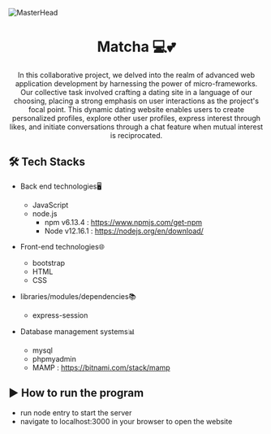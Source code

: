 ![MasterHead](https://www.designbolts.com/wp-content/uploads/2014/06/love-twitter-header-background.png)

<h1 align="center">Matcha 💻💕</h1>
<p align="center"> In this collaborative project, we delved into the realm of advanced web application development by harnessing the power of micro-frameworks. Our collective task involved crafting a dating site in a language of our choosing, placing a strong emphasis on user interactions as the project's focal point. This dynamic dating website enables users to create personalized profiles, explore other user profiles, express interest through likes, and initiate conversations through a chat feature when mutual interest is reciprocated.</p>

## 🛠️ Tech Stacks
- Back end technologies🖥️
   - JavaScript
   - node.js
      - npm v6.13.4 : https://www.npmjs.com/get-npm
      - Node v12.16.1 : https://nodejs.org/en/download/

- Front-end technologies🌐
    - bootstrap
    - HTML
    - CSS

- libraries/modules/dependencies📚
    - express-session

- Database management systems📊
    - mysql
    - phpmyadmin
    - MAMP : https://bitnami.com/stack/mamp
 
 ## ▶️ How to run the program

- run node entry to start the server
- navigate to localhost:3000 in your browser to open the website
